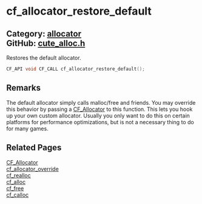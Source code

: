 [](../header.md ':include')

# cf_allocator_restore_default

Category: [allocator](/api_reference?id=allocator)  
GitHub: [cute_alloc.h](https://github.com/RandyGaul/cute_framework/blob/master/include/cute_alloc.h)  
---

Restores the default allocator.

```cpp
CF_API void CF_CALL cf_allocator_restore_default();
```

## Remarks

The default allocator simply calls malloc/free and friends. You may override this behavior by passing
a [CF_Allocator](/allocator/cf_allocator.md) to this function. This lets you hook up your own custom allocator. Usually you only want
to do this on certain platforms for performance optimizations, but is not a necessary thing to do for many games.

## Related Pages

[CF_Allocator](/allocator/cf_allocator.md)  
[cf_allocator_override](/allocator/cf_allocator_override.md)  
[cf_realloc](/allocator/cf_realloc.md)  
[cf_alloc](/allocator/cf_alloc.md)  
[cf_free](/allocator/cf_free.md)  
[cf_calloc](/allocator/cf_calloc.md)  

